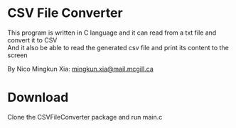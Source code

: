 # CSV File Converter
This program is written in C language and it can read from a txt file and convert it to CSV  
And it also be able to read the generated csv file and print its content to the screen  

By Nico Mingkun Xia: mingkun.xia@mail.mcgill.ca

# Download
Clone the CSVFileConverter package and run main.c

